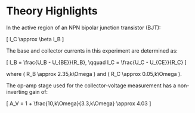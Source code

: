 # Theory Highlights

In the active region of an NPN bipolar junction transistor (BJT):

\[
I_C \approx \beta I_B
\]

The base and collector currents in this experiment are determined as:

\[
I_B = \frac{U_B - U_{BE}}{R_B}, \qquad
I_C = \frac{U_C - U_{CE}}{R_C}
\]

where \( R_B \approx 2.35\,k\Omega \) and \( R_C \approx 0.05\,k\Omega \).

The op-amp stage used for the collector-voltage measurement has a non-inverting gain of:

\[
A_V = 1 + \frac{10\,k\Omega}{3.3\,k\Omega} \approx 4.03
\]
